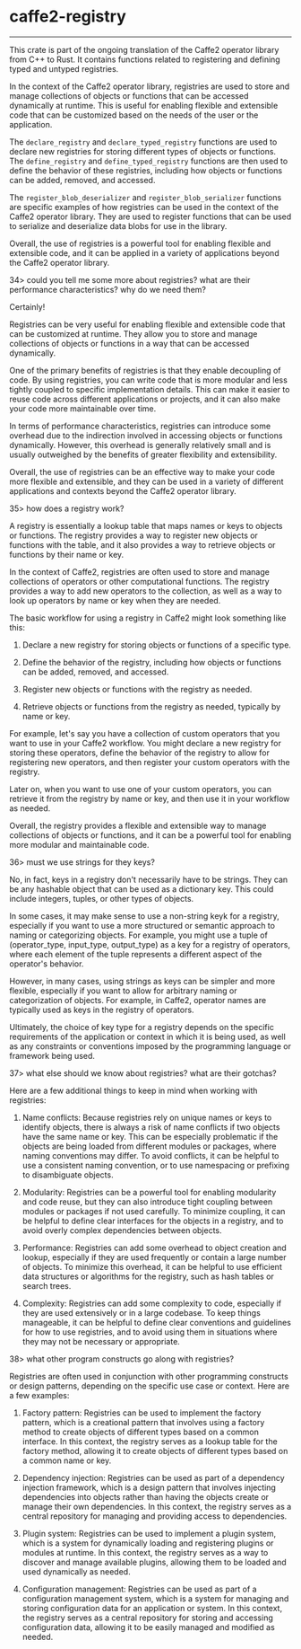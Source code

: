 # caffe2-registry

---

This crate is part of the ongoing translation of
the Caffe2 operator library from C++ to Rust. It
contains functions related to registering and
defining typed and untyped registries.

In the context of the Caffe2 operator library,
registries are used to store and manage
collections of objects or functions that can be
accessed dynamically at runtime. This is useful
for enabling flexible and extensible code that can
be customized based on the needs of the user or
the application.

The `declare_registry` and
`declare_typed_registry` functions are used to
declare new registries for storing different types
of objects or functions. The `define_registry` and
`define_typed_registry` functions are then used to
define the behavior of these registries, including
how objects or functions can be added, removed,
and accessed.

The `register_blob_deserializer` and
`register_blob_serializer` functions are specific
examples of how registries can be used in the
context of the Caffe2 operator library. They are
used to register functions that can be used to
serialize and deserialize data blobs for use in
the library.

Overall, the use of registries is a powerful tool
for enabling flexible and extensible code, and it
can be applied in a variety of applications beyond
the Caffe2 operator library.

34> could you tell me some more about registries?
what are their performance characteristics? why do
we need them?

Certainly!

Registries can be very useful for enabling
flexible and extensible code that can be
customized at runtime. They allow you to store and
manage collections of objects or functions in
a way that can be accessed dynamically.

One of the primary benefits of registries is that
they enable decoupling of code. By using
registries, you can write code that is more
modular and less tightly coupled to specific
implementation details. This can make it easier to
reuse code across different applications or
projects, and it can also make your code more
maintainable over time.

In terms of performance characteristics,
registries can introduce some overhead due to the
indirection involved in accessing objects or
functions dynamically. However, this overhead is
generally relatively small and is usually
outweighed by the benefits of greater flexibility
and extensibility.

Overall, the use of registries can be an effective
way to make your code more flexible and
extensible, and they can be used in a variety of
different applications and contexts beyond the
Caffe2 operator library.

35> how does a registry work?

A registry is essentially a lookup table that maps
names or keys to objects or functions. The
registry provides a way to register new objects or
functions with the table, and it also provides
a way to retrieve objects or functions by their
name or key.

In the context of Caffe2, registries are often
used to store and manage collections of operators
or other computational functions. The registry
provides a way to add new operators to the
collection, as well as a way to look up operators
by name or key when they are needed.

The basic workflow for using a registry in Caffe2
might look something like this:

1. Declare a new registry for storing objects or
   functions of a specific type.

2. Define the behavior of the registry, including
   how objects or functions can be added, removed,
   and accessed.

3. Register new objects or functions with the
   registry as needed.

4. Retrieve objects or functions from the registry
   as needed, typically by name or key.

For example, let's say you have a collection of
custom operators that you want to use in your
Caffe2 workflow. You might declare a new registry
for storing these operators, define the behavior
of the registry to allow for registering new
operators, and then register your custom operators
with the registry.

Later on, when you want to use one of your custom
operators, you can retrieve it from the registry
by name or key, and then use it in your workflow
as needed.

Overall, the registry provides a flexible and
extensible way to manage collections of objects or
functions, and it can be a powerful tool for
enabling more modular and maintainable code.

36> must we use strings for they keys?

No, in fact, keys in a registry don't necessarily
have to be strings. They can be any hashable
object that can be used as a dictionary key. This
could include integers, tuples, or other types of
objects.

In some cases, it may make sense to use
a non-string keyk for a registry, especially if
you want to use a more structured or semantic
approach to naming or categorizing objects. For
example, you might use a tuple of (operator_type,
input_type, output_type) as a key for a registry
of operators, where each element of the tuple
represents a different aspect of the operator's
behavior.

However, in many cases, using strings as keys can
be simpler and more flexible, especially if you
want to allow for arbitrary naming or
categorization of objects. For example, in Caffe2,
operator names are typically used as keys in the
registry of operators.

Ultimately, the choice of key type for a registry
depends on the specific requirements of the
application or context in which it is being used,
as well as any constraints or conventions imposed
by the programming language or framework being
used.

37> what else should we know about registries?
what are their gotchas?

Here are a few additional things to keep in mind
when working with registries:

1. Name conflicts: Because registries rely on
   unique names or keys to identify objects, there
   is always a risk of name conflicts if two
   objects have the same name or key. This can be
   especially problematic if the objects are being
   loaded from different modules or packages,
   where naming conventions may differ. To avoid
   conflicts, it can be helpful to use
   a consistent naming convention, or to use
   namespacing or prefixing to disambiguate
   objects.

2. Modularity: Registries can be a powerful tool
   for enabling modularity and code reuse, but
   they can also introduce tight coupling between
   modules or packages if not used carefully. To
   minimize coupling, it can be helpful to define
   clear interfaces for the objects in a registry,
   and to avoid overly complex dependencies
   between objects.

3. Performance: Registries can add some overhead
   to object creation and lookup, especially if
   they are used frequently or contain a large
   number of objects. To minimize this overhead,
   it can be helpful to use efficient data
   structures or algorithms for the registry, such
   as hash tables or search trees.

4. Complexity: Registries can add some complexity
   to code, especially if they are used
   extensively or in a large codebase. To keep
   things manageable, it can be helpful to define
   clear conventions and guidelines for how to use
   registries, and to avoid using them in
   situations where they may not be necessary or
   appropriate.

38> what other program constructs go along with
registries?

Registries are often used in conjunction with
other programming constructs or design patterns,
depending on the specific use case or
context. Here are a few examples:

1. Factory pattern: Registries can be used to
   implement the factory pattern, which is
   a creational pattern that involves using
   a factory method to create objects of different
   types based on a common interface. In this
   context, the registry serves as a lookup table
   for the factory method, allowing it to create
   objects of different types based on a common
   name or key.

2. Dependency injection: Registries can be used as
   part of a dependency injection framework, which
   is a design pattern that involves injecting
   dependencies into objects rather than having
   the objects create or manage their own
   dependencies. In this context, the registry
   serves as a central repository for managing and
   providing access to dependencies.

3. Plugin system: Registries can be used to
   implement a plugin system, which is a system
   for dynamically loading and registering plugins
   or modules at runtime. In this context, the
   registry serves as a way to discover and manage
   available plugins, allowing them to be loaded
   and used dynamically as needed.

4. Configuration management: Registries can be
   used as part of a configuration management
   system, which is a system for managing and
   storing configuration data for an application
   or system. In this context, the registry serves
   as a central repository for storing and
   accessing configuration data, allowing it to be
   easily managed and modified as needed.

